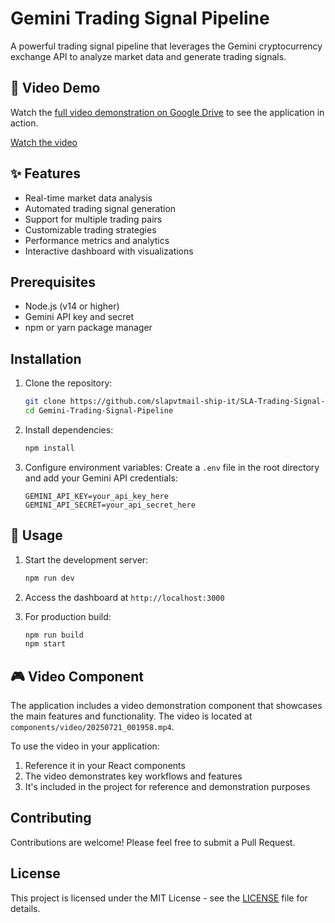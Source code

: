 # Gemini Trading Signal Pipeline

A powerful trading signal pipeline that leverages the Gemini cryptocurrency exchange API to analyze market data and generate trading signals.

## 🎥 Video Demo

Watch the [full video demonstration on Google Drive](https://drive.google.com/file/d/1fKlt7luBomqQWI_MITbQc7pytcchNo81/view?usp=sharing) to see the application in action.

[Watch the video](https://drive.google.com/file/d/1fKlt7luBomqQWI_MITbQc7pytcchNo81/view?usp=sharing)

## ✨ Features

- Real-time market data analysis
- Automated trading signal generation
- Support for multiple trading pairs
- Customizable trading strategies
- Performance metrics and analytics
- Interactive dashboard with visualizations

## Prerequisites

- Node.js (v14 or higher)
- Gemini API key and secret
- npm or yarn package manager

## Installation

1. Clone the repository:
   ```bash
   git clone https://github.com/slapvtmail-ship-it/SLA-Trading-Signal-Pipeline.git
   cd Gemini-Trading-Signal-Pipeline
   ```

2. Install dependencies:
   ```bash
   npm install
   ```

3. Configure environment variables:
   Create a `.env` file in the root directory and add your Gemini API credentials:
   ```
   GEMINI_API_KEY=your_api_key_here
   GEMINI_API_SECRET=your_api_secret_here
   ```

## 🚀 Usage

1. Start the development server:
   ```bash
   npm run dev
   ```

2. Access the dashboard at `http://localhost:3000`

3. For production build:
   ```bash
   npm run build
   npm start
   ```

## 🎮 Video Component

The application includes a video demonstration component that showcases the main features and functionality. The video is located at `components/video/20250721_001958.mp4`.

To use the video in your application:
1. Reference it in your React components
2. The video demonstrates key workflows and features
3. It's included in the project for reference and demonstration purposes

## Contributing

Contributions are welcome! Please feel free to submit a Pull Request.

## License

This project is licensed under the MIT License - see the [LICENSE](LICENSE) file for details.
